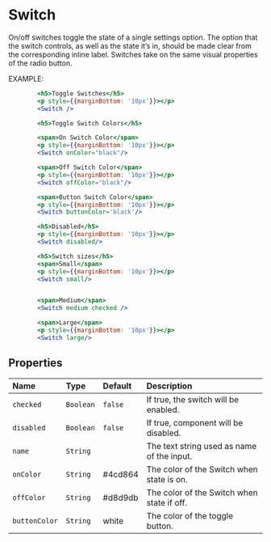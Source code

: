 # Switch

On/off switches toggle the state of a single settings option. The option that the switch controls, as well as the state it’s in, should be made clear from the corresponding inline label. Switches take on the same visual properties of the radio button.

EXAMPLE:
<!-- example -->
```jsx
        <h5>Toggle Switches</h5>
        <p style={{marginBottom: '10px'}}></p>
        <Switch />

        <h5>Toggle Switch Colors</h5>

        <span>On Switch Color</span>
        <p style={{marginBottom: '10px'}}></p>
        <Switch onColor="black"/>

        <span>Off Switch Color</span>
        <p style={{marginBottom: '10px'}}></p>
        <Switch offColor="black"/>

        <span>Button Switch Color</span>
        <p style={{marginBottom: '10px'}}></p>
        <Switch buttonColor='black'/>

        <h5>Disabled</h5>
        <p style={{marginBottom: '10px'}}></p>
        <Switch disabled/>

        <h5>Switch sizes</h5>
        <span>Small</span>
        <p style={{marginBottom: '10px'}}></p>
        <Switch small/>


        <span>Medium</span>
        <Switch medium checked />

        <span>Large</span>
        <p style={{marginBottom: '10px'}}></p>
        <Switch large/>
```

## Properties

| Name              | Type          | Default         | Description|
|:-----|:-----|:-----|:-----|
| `checked`      | `Boolean`   | `false` | If true, the switch will be enabled.|
| `disabled`     | `Boolean`  | `false`  | If true, component will be disabled.|
| `name`         | `String`   |        | The text string used as name of the input.|
| `onColor`      | `String`   | #4cd864| The color of the Switch when state is on.|
| `offColor`     | `String`   | #d8d9db| The color of the Switch when state if off.|
| `buttonColor`  | `String`   |   white| The color of the toggle button.|
